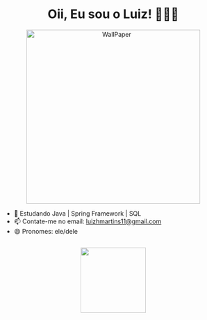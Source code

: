 <div align ="center">
<h1>Oii, Eu sou o Luiz! 👨🏾‍💻 </h1>
</div>

<div align="center">
<img src="https://i.pinimg.com/originals/83/f6/5e/83f65e8c6efc88fabfcfbb11cf63bd8a.gif" height="400" wheight="200" border="0" alt="WallPaper">
</div>

- 🌱 Estudando Java | Spring Framework | SQL 
- 📫 Contate-me no email: luizhmartins11@gmail.com
- 😄 Pronomes: ele/dele
##
<div align="center">
  <a href="https://github.com/Loumartins">
  <img height="150em" src="https://github-readme-stats.vercel.app/api/top-langs/?username=Loumartins&layout=compact&langs_count=7&theme=dark"/>
</div>
